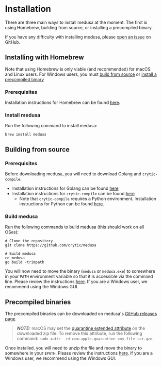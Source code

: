 # Installation

There are three main ways to install medusa at the moment. The first is using Homebrew,
building from source, or installing a precompiled binary.

If you have any difficulty with installing medusa, please [open an issue](https://github.com/crytic/medusa/issues) on GitHub.
## Installing with Homebrew

Note that using Homebrew is only viable (and recommended) for macOS and Linux users. For Windows users, you must
[build from source](#building-from-source) or [install a precompiled binary](#precompiled-binaries)

### Prerequisites

Installation instructions for Homebrew can be found [here](https://brew.sh/).

### Install medusa

Run the following command to install medusa:
```shell
brew install medusa
```

## Building from source

### Prerequisites

Before downloading medusa, you will need to download Golang and `crytic-compile`.
- Installation instructions for Golang can be found [here](https://go.dev/doc/install)
- Installation instructions for `crytic-compile` can be found [here](https://github.com/crytic/crytic-compile#installation)
    - Note that `crytic-compile` requires a Python environment. Installation instructions for Python can be found
      [here](https://www.python.org/downloads/).

### Build medusa

Run the following commands to build medusa (this should work on all OSes):
```shell
# Clone the repository
git clone https://github.com/crytic/medusa

# Build medusa
cd medusa
go build -trimpath
```

You will now need to move the binary (`medusa` or `medusa.exe`) to somewhere in your `PATH` environment variable so that
it is accessible via the command line. Please review the instructions
[here](https://zwbetz.com/how-to-add-a-binary-to-your-path-on-macos-linux-windows/). If you are a Windows user, we
recommend using the Windows GUI.

## Precompiled binaries

The precompiled binaries can be downloaded on medusa's [GitHub releases page](https://github.com/crytic/medusa/releases).

> **_NOTE:_**  macOS may set the [quarantine extended attribute](https://superuser.com/questions/28384/what-should-i-do-about-com-apple-quarantine)
> on the downloaded zip file. To remove this attribute, run the following command:
> ```sudo xattr -rd com.apple.quarantine <my_file.tar.gz>```.

Once installed, you will need to unzip the file and move the binary to somewhere in your `$PATH`. Please review the instructions
[here](https://zwbetz.com/how-to-add-a-binary-to-your-path-on-macos-linux-windows/). If you are a Windows user, we
recommend using the Windows GUI.
